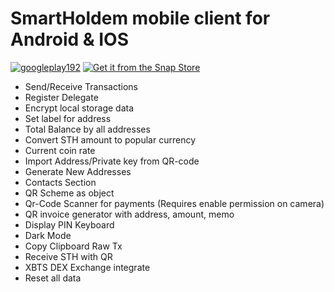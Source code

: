 # SmartHoldem mobile client for Android &amp; IOS

[![googleplay192](https://user-images.githubusercontent.com/9394904/62034254-56551b00-b1f6-11e9-9e71-7d8e5c7564e3.png)](https://play.google.com/store/apps/details?id=io.smartholdem.client) [![Get it from the Snap Store](https://snapcraft.io/static/images/badges/en/snap-store-white.svg)](https://snapcraft.io/smartholdem)

- Send/Receive Transactions
- Register Delegate
- Encrypt local storage data
- Set label for address
- Total Balance by all addresses
- Convert STH amount to popular currency
- Current coin rate
- Import Address/Private key from QR-code
- Generate New Addresses
- Contacts Section
- QR Scheme as object
- Qr-Code Scanner for payments (Requires enable permission on camera)
- QR invoice generator with address, amount, memo
- Display PIN Keyboard
- Dark Mode
- Copy Clipboard Raw Tx
- Receive STH with QR
- XBTS DEX Exchange integrate
- Reset all data





